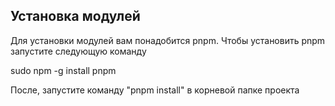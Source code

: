 ## Установка модулей
Для установки модулей вам понадобится pnpm. Чтобы установить pnpm запустите следующую команду
  
sudo npm -g install pnpm
  
После, запустите команду "pnpm install" в корневой папке проекта
